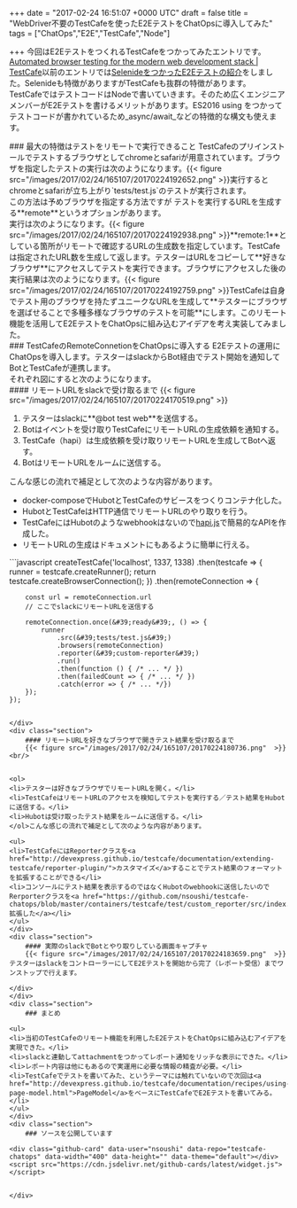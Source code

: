 
+++
date = "2017-02-24 16:51:07 +0000 UTC"
draft = false
title = "WebDriver不要のTestCafeを使ったE2EテストをChatOpsに導入してみた"
tags = ["ChatOps","E2E","TestCafe","Node"]

+++
今回はE2EテストをつくれるTestCafeをつかってみたエントリです。[Automated browser testing for the modern web development stack | TestCafe](http://devexpress.github.io/testcafe/)以前のエントリでは<a href="http://naruto-io.hatenablog.com/entry/2017/01/15/205751">SelenideをつかったE2Eテストの紹介</a>をしました。Selenideも特徴がありますがTestCafeも抜群の特徴があります。<br/>
TestCafeではテストコードはNodeで書いていきます。そのため広くエンジニアメンバーがE2Eテストを書けるメリットがあります。ES2016 using をつかってテストコードが書かれているため_async/await_などの特徴的な構文も使えます。

<div class="section">
    ### 最大の特徴はテストをリモートで実行できること
    TestCafeのプリインストールでテストするブラウザとしてchromeとsafariが用意されています。ブラウザを指定したテストの実行は次のようになります。{{< figure src="/images/2017/02/24/165107/20170224192652.png"  >}}実行するとchromeとsafariが立ち上がり`tests/test.js`のテストが実行されます。<br/>
この方法は予めブラウザを指定する方法ですが テストを実行するURLを生成する**remote**というオプションがあります。<br/>
実行は次のようになります。{{< figure src="/images/2017/02/24/165107/20170224192938.png"  >}}**remote:1**としている箇所がリモートで確認するURLの生成数を指定しています。TestCafeは指定されたURL数を生成して返します。テスターはURLをコピーして**好きなブラウザ**にアクセスしてテストを実行できます。ブラウザにアクセスした後の実行結果は次のようになります。{{< figure src="/images/2017/02/24/165107/20170224192759.png"  >}}TestCafeは自身でテスト用のブラウザを持たずユニークなURLを生成して**テスターにブラウザを選ばせることで多種多様なブラウザのテストを可能**にします。このリモート機能を活用してE2EテストをChatOpsに組み込むアイデアを考え実装してみました。

</div>
<div class="section">
    ### TestCafeのRemoteConnetionをChatOpsに導入する
    E2Eテストの運用にChatOpsを導入します。テスターはslackからBot経由でテスト開始を通知してBotとTestCafeが連携します。<br/>
それぞれ図にすると次のようになります。

<div class="section">
    #### リモートURLをslackで受け取るまで
    {{< figure src="/images/2017/02/24/165107/20170224170519.png"  >}}<br/>


<ol>
<li>テスターはslackに**@bot test web**を送信する。</li>
<li>Botはイベントを受け取りTestCafeにリモートURLの生成依頼を通知する。</li>
<li>TestCafe（hapi）は生成依頼を受け取りリモートURLを生成してBotへ返す。</li>
<li>BotはリモートURLをルームに送信する。</li>
</ol>こんな感じの流れで補足として次のような内容があります。

<ul>
<li>docker-composeでHubotとTestCafeのサビースをつくりコンテナ化した。</li>
<li>HubotとTestCafeはHTTP通信でリモートURLのやり取りを行う。</li>
<li>TestCafeにはHubotのようなwebhookはないので<a href="https://hapijs.com/">hapi.js</a>で簡易的なAPIを作成した。</li>
<li>リモートURLの生成はドキュメントにもあるように簡単に行える。</li>
</ul>```javascript
createTestCafe(&#39;localhost&#39;, 1337, 1338)
    .then(testcafe => {
        runner = testcafe.createRunner();
        return testcafe.createBrowserConnection();
    })
    .then(remoteConnection => {

        const url = remoteConnection.url
        // ここでslackにリモートURLを送信する
        
        remoteConnection.once(&#39;ready&#39;, () => {
            runner
                .src(&#39;tests/test.js&#39;)
                .browsers(remoteConnection)
                .reporter(&#39;custom-reporter&#39;)
                .run()
                .then(function () { /* ... */ })
                .then(failedCount => { /* ... */ })
                .catch(error => { /* ... */})
        });
    });

```※ 抜粋したコードなので詳細は<a href="https://github.com/nsoushi/testcafe-chatops/blob/master/containers/testcafe/test/tests/remote.js">github</a>で確認できます

</div>
<div class="section">
    #### リモートURLを好きなブラウザで開きテスト結果を受け取るまで
    {{< figure src="/images/2017/02/24/165107/20170224180736.png"  >}}<br/>


<ol>
<li>テスターは好きなブラウザでリモートURLを開く。</li>
<li>TestCafeはリモートURLのアクセスを検知してテストを実行する／テスト結果をHubotに送信する。</li>
<li>Hubotは受け取ったテスト結果をルームに送信する。</li>
</ol>こんな感じの流れで補足として次のような内容があります。

<ul>
<li>TestCafeにはReporterクラスを<a href="http://devexpress.github.io/testcafe/documentation/extending-testcafe/reporter-plugin/">カスタマイズ</a>することでテスト結果のフォーマットを拡張することができる</li>
<li>コンソールにテスト結果を表示するのではなくHubotのwebhookに送信したいのでRerporterクラスを<a href="https://github.com/nsoushi/testcafe-chatops/blob/master/containers/testcafe/test/custom_reporter/src/index.js">拡張した</a></li>
</ul>
</div>
<div class="section">
    #### 実際のslackでBotとやり取りしている画面キャプチャ
    {{< figure src="/images/2017/02/24/165107/20170224183659.png"  >}}テスターはslackをコントローラーにしてE2Eテストを開始から完了（レポート受信）までワンストップで行えます。

</div>
</div>
<div class="section">
    ### まとめ
    
<ul>
<li>当初のTestCafeのリモート機能を利用したE2EテストをChatOpsに組み込むアイデアを実現できた。</li>
<li>slackと連動してattachmentをつかってレポート通知をリッチな表示にできた。</li>
<li>レポート内容は他にもあるので実運用に必要な情報の精査が必要。</li>
<li>TestCafeでテストを書いてみた、というテーマには触れていないので次回は<a href="http://devexpress.github.io/testcafe/documentation/recipes/using-page-model.html">PageModel</a>をベースにTestCafeでE2Eテストを書いてみる。</li>
</ul>
</div>
<div class="section">
    ### ソースを公開しています
    
<div class="github-card" data-user="nsoushi" data-repo="testcafe-chatops" data-width="400" data-height="" data-theme="default"></div>
<script src="https://cdn.jsdelivr.net/github-cards/latest/widget.js"></script>


</div>

